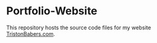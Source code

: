 # Portfolio-Website
This repository hosts the source code files for my website [TristonBabers.com](https://tristonbabers.com/).
